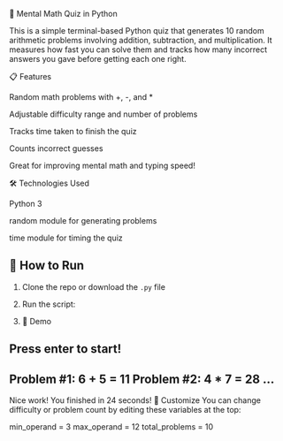 🧠 Mental Math Quiz in Python

This is a simple terminal-based Python quiz that generates 10 random arithmetic problems involving addition, subtraction, and multiplication. It measures how fast you can solve them and tracks how many incorrect answers you gave before getting each one right.

📋 Features

Random math problems with +, -, and *

Adjustable difficulty range and number of problems

Tracks time taken to finish the quiz

Counts incorrect guesses

Great for improving mental math and typing speed!

🛠️ Technologies Used

Python 3

random module for generating problems

time module for timing the quiz

## 🚀 How to Run

1. Clone the repo or download the `.py` file
2. Run the script:

3. 📸 Demo

Press enter to start!
-------------------------------
Problem #1: 6 + 5 = 11
Problem #2: 4 * 7 = 28
...
--------------------
Nice work! You finished in 24 seconds!
🧠 Customize
You can change difficulty or problem count by editing these variables at the top:

min_operand = 3
max_operand = 12
total_problems = 10
